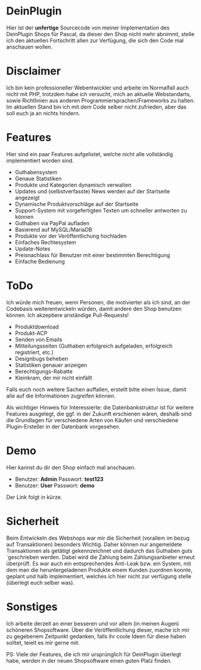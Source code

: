 # DeinPlugin
Hier ist der **unfertige** Sourcecode von meiner Implementation des DeinPlugin Shops für Pascal, da dieser den Shop nicht mehr abnimmt, stelle ich den aktuellen Fortschritt allen zur Verfügung, die sich den Code mal anschauen wollen.

# Disclaimer
Ich bin kein professioneller Webentwickler und arbeite im Normalfall auch nicht mit PHP, trotzdem habe ich versucht, mich an aktuelle Webstandarts, sowie Richtlinien aus anderen Programmiersprachen/Frameworks zu halten. 
Im aktuellen Stand bin ich mit dem Code selber nicht zufrieden, aber das soll euch ja an nichts hindern.

# Features
Hier sind ein paar Features aufgelistet, welche nicht alle vollständig implementiert worden sind. 

 * Guthabensystem
 * Genaue Statistiken
 * Produkte und Kategorien dynamisch verwalten
 * Updates und (selbstverfasste) News werden auf der Startseite angezeigt
 * Dynamische Produktvorschläge auf der Startseite
 * Support-System mit vorgefertigten Texten um schneller antworten zu können
 * Guthaben via PayPal aufladen
 * Basierend auf MySQL/MariaDB
 * Produkte vor der Veröffentlichung hochladen
 * Einfaches Rechtesystem
 * Update-Notes
 * Preisnachlass für Benutzer mit einer bestimmten Berechtigung
 * Einfache Bedienung

# ToDo
Ich würde mich freuen, wenn Personen, die motivierter als ich sind, an der Codebasis weiterentwickeln würden, damit andere den Shop benutzen können. Ich akzeptiere anständige Pull-Requests!
 
 * Produktdownload
 * Produkt-ACP
 * Senden von Emails
 * Mitteilungsseiten (Guthaben erfolgreich aufgeladen, erfolgreich registriert, etc.)
 * Designbugs beheben
 * Statistiken genauer anzeigen
 * Berechtigungs-Rabatte
 * Kleinkram, der mir nicht einfällt
 
 Falls euch noch weitere Sachen auffallen, erstellt bitte einen Issue, damit alle auf die Informationen zugreifen können.
 
Als wichtiger Hinweis für Interessierte: die Datenbankstruktur ist für weitere Features ausgelegt, die ggf. in der Zukunft erschienen wären, deshalb sind die Grundlagen für verschiedene Arten von Käufen und verschiedene Plugin-Ersteller in der Datenbank vorgesehen.

# Demo
Hier kannst du dir den Shop einfach mal anschauen.

* Benutzer: **Admin** Passwort: **test123**
* Benutzer: **User**  Passwort: **demo**

Der Link folgt in kürze.

# Sicherheit
Beim Entwickeln des Webshops war mir die Sicherheit (vorallem im bezug auf Transaktionen) besonders Wichtig. Daher können nur angemeldete Transaktionen als getätigt gekennzeichnet und dadurch das Guthaben guts´geschrieben werden. Dabei wird die Zahlung beim Zahlungsanbieter erneut überprüft.
Es war auch ein entsprechendes Anti-Leak bzw. ein System, mit dem man die heruntergeladenen Produkte einem Kunden zuordnen konnte, geplant und halb implementiert, welches ich hier nicht zur verfügung stelle (überlegt euch selber was).

# Sonstiges
Ich arbeite derzeit an einer besseren und vor allem (in meinen Augen) schöneren Shopsoftware. Über die Veröffentlichung dieser, mache ich mir zu gegebenem Zeitpunkt gedanken, falls ihr coole Ideen für diese haben solltet, teielt es mir gerne mit.

PS: Viele der Features, die ich mir ursprünglich für DeinPlugin überlegt habe, werden in der neuen Shopsoftware einen guten Platz finden.
